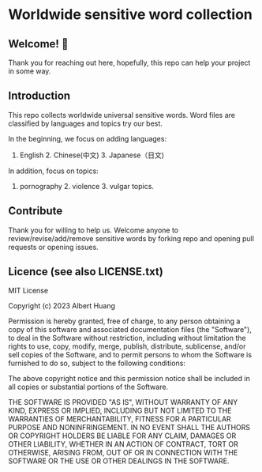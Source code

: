 # Worldwide sensitive word collection

## Welcome! 👋
Thank you for reaching out here, hopefully, this repo can help your project in some way.

## Introduction
This repo collects worldwide universal sensitive words. Word files are classified by languages and topics try our best.

In the beginning, we focus on adding languages: 
1. English  2. Chinese(中文) 3. Japanese（日文) 

In addition, focus on topics: 
1. pornography 2. violence 3. vulgar topics.



## Contribute
Thank you for willing to help us.
Welcome anyone to review/revise/add/remove sensitive words by forking repo and opening pull requests or opening issues.


## Licence (see also LICENSE.txt)

MIT License

Copyright (c) 2023 Albert Huang

Permission is hereby granted, free of charge, to any person obtaining a copy
of this software and associated documentation files (the "Software"), to deal
in the Software without restriction, including without limitation the rights
to use, copy, modify, merge, publish, distribute, sublicense, and/or sell
copies of the Software, and to permit persons to whom the Software is
furnished to do so, subject to the following conditions:

The above copyright notice and this permission notice shall be included in all
copies or substantial portions of the Software.

THE SOFTWARE IS PROVIDED "AS IS", WITHOUT WARRANTY OF ANY KIND, EXPRESS OR
IMPLIED, INCLUDING BUT NOT LIMITED TO THE WARRANTIES OF MERCHANTABILITY,
FITNESS FOR A PARTICULAR PURPOSE AND NONINFRINGEMENT. IN NO EVENT SHALL THE
AUTHORS OR COPYRIGHT HOLDERS BE LIABLE FOR ANY CLAIM, DAMAGES OR OTHER
LIABILITY, WHETHER IN AN ACTION OF CONTRACT, TORT OR OTHERWISE, ARISING FROM,
OUT OF OR IN CONNECTION WITH THE SOFTWARE OR THE USE OR OTHER DEALINGS IN THE
SOFTWARE.
